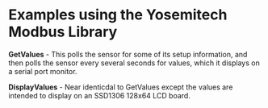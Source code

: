 # Examples using the Yosemitech Modbus Library

**GetValues** - This polls the sensor for some of its setup information, and then polls the sensor every several seconds for values, which it displays on a serial port monitor.

**DisplayValues** - Near identicdal to GetValues except the values are intended to display on an SSD1306 128x64 LCD board.
